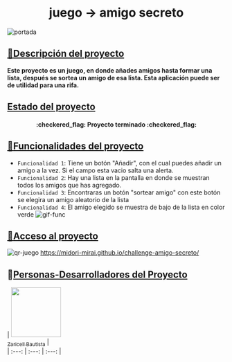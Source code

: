<h1 align="center"> juego -> amigo secreto </h1>

![portada](https://github.com/user-attachments/assets/fc0f1c0e-2952-4d65-83c1-d8becb7c5df4)

## [:page_with_curl:Descripción del proyecto](#hola)
**<p>Este proyecto es un juego, en donde añades amigos hasta formar una lista, después se sortea un amigo de esa lista. Esta aplicación puede ser de utilidad para una rifa.</p>**

## [Estado del proyecto](#Estado-del-proyecto)
<p><h4 align="center">
:checkered_flag: Proyecto terminado :checkered_flag:
</h4></p>

## [:hammer:Funcionalidades del proyecto](#Características-de-la-aplicación-y-demostración)
- `Funcionalidad 1`: Tiene un botón "Añadir", con el cual puedes añadir un amigo a la vez. Si el campo esta vacio salta una alerta.
- `Funcionalidad 2`: Hay una lista en la pantalla en donde se muestran todos los amigos que has agregado.
- `Funcionalidad 3`: Encontraras un botón "sortear amigo" con este botón se elegira un amigo aleatorio de la lista 
- `Funcionalidad 4`: El amigo elegido se muestra de bajo de la lista en color verde
![gif-func](https://github.com/user-attachments/assets/a76863bf-060e-4a54-96c0-abfe9058d345)

## [:link:Acceso al proyecto](#acceso-proyecto)
![qr-juego](https://github.com/user-attachments/assets/66a4e9d9-0720-4ada-a768-7ad086a6ff36)
https://midori-mirai.github.io/challenge-amigo-secreto/

## :girl:[Personas-Desarrolladores del Proyecto](#personas-desarrolladores)

| [<img src="https://avatars.githubusercontent.com/u/196402413?v=4" width=115><br><sub>Zaricell Bautista</sub>](https://github.com/Midori-Mirai) |  
| :---: | :---: | :---: |


